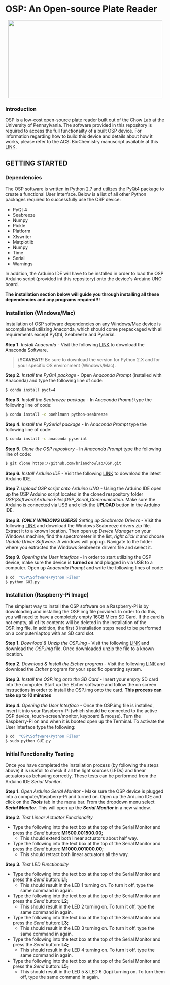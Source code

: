 # OSP: An Open-source Plate Reader 
<p align="center">
<img align="center" src="https://github.com/brianchowlab/OSP/blob/master/Software/Graphical%20Files/repoImage.png" width="486" height="245">
</p>

### Introduction
OSP is a low-cost open-source plate reader built out of the Chow Lab at the University of Pennsylvania. The software provided in this repository is required to access the full functionailty of a built OSP device. For information regarding how to build this device and details about how it works, please refer to the ACS: BioChemistry manuscript available at this [LINK](https://www.biorxiv.org/content/early/2018/09/12/413781).

## GETTING STARTED 
### Dependencies
The OSP software is written in Python 2.7 and utilizes the PyQt4 package to create a functional User Interface.   Below is a list of all other Python packages required to successfully use the OSP device: 

* PyQt 4
* Seabreeze
* Numpy
*	Pickle
* Platform
* Xlswriter
*	Matplotlib
*	Numpy
*	Time 
*	Serial
*	Warnings

In addition, the Arduino IDE will have to be installed in order to load the OSP Arduino script (provided int this repository) onto the device's Arduino UNO board. 

**The installation section below will guide you through installing all these dependencies and any programs required!!!**


### Installation (Windows/Mac)
Installation of OSP software dependencies on any Windows/Mac device is accomplished utilizing Anaconda, which should come prepackaged with all requirements except PyQt4, Seabreeze and Pyserial. 

**Step 1.** *Install Anaconda* - Visit the following [LINK](https://www.anaconda.com/download/) to download the Anaconda Software.    
> (**!!CAVEAT!!** Be sure to download the version for Python 2.X and for your specific OS environment (Windows/Mac).

**Step 2.** *Install the PyQt4 package* - Open *Anaconda Prompt* (installed with Anaconda) and type the following line of code:
```sh
$ conda install pyqt=4
```

**Step 3.** *Install the Seabreeze package* - In *Anaconda Prompt* type the following line of code:
```sh
$ conda install -c poehlmann python-seabreeze
```

**Step 4.** *Install the PySerial package* - In *Anaconda Prompt* type the following line of code:
```sh
$ conda install -c anaconda pyserial
```

**Step 5.** *Clone the OSP repository* - In *Anaconda Prompt* type the following line of code:
```sh
$ git clone https://github.com/brianchowlab/OSP.git
```

**Step 6.** *Install Arduino IDE* -  Visit the following [LINK](https://www.arduino.cc/en/Main/Software) to download the latest Arduino IDE. 

**Step 7.** *Upload OSP script onto Arduino UNO* - Using the Arduino IDE open up the OSP Arduino script located in the cloned respository folder *OSP\Software\Arduino Files\OSP_Serial_Communication*.  Make sure the Arduino is connected via USB and click the **UPLOAD** button in the Arduino IDE. 

**Step 8.** ***(ONLY WINDOWS USERS)*** *Setting up Seabreeze Drivers* - Visit the following [LINK](https://github.com/ap--/python-seabreeze/blob/master/misc/windows-driver-files.zip) and download the Windows Seabreeze drivers zip file.  Extract it to a known location.  Then open up *Device Manager* on your Windows machine, find the spectrometer in the list, *right click it* and choose *Update Driver Software*.  A windows will pop up. Navigate to the folder where you extracted the Windows Seabreeze drivers file and select it. 

**Step 9.** *Opening the User Interface* - In order to start utilizing the OSP device, make sure the device is **turned on** and plugged in via USB to a computer.  Open up *Anaconda Prompt* and write the following lines of code:
```sh
$ cd  "OSP\Software\Python Files"
$ python GUI.py
```

### Installation (Raspberry-Pi Image)
The simplest way to install the OSP software on a Raspberry-Pi is by downloading and installing the OSP.img file provided. In order to do this, you will need to have a completely empty 16GB Micro SD Card. If the card is not empty, all of its contents will be deleted in the installation of the OSP.img file. In addition, the first 3 installation steps need to be performed on a computer/laptop with an SD card slot. 

**Step 1.** *Download & Unzip the OSP.img* - Visit the following [LINK](https://www.arduino.cc/en/Main/Software) and download the *OSP.img* file. Once downloaded unzip the file to a known location. 

**Step 2.** *Download & Install the Etcher program* - Visit the following [LINK](https://www.balena.io/etcher/) and download the *Etcher* program for your specific operating system. 

**Step 3.** *Install the OSP.img onto the SD Card* - Insert your empty SD card into the computer. Start up the Etcher software and follow the on screen instructions in order to install the OSP.img onto the card. **This process can take up to 10 minutes**

**Step 4.** *Opening the User Interface* - Once the OSP.img file is installed, insert it into your Raspberry-Pi (which should be connected to the active OSP device, touch-screen/monitor, keyboard & mouse). Turn the Raspberry-Pi on and when it is booted open up the Terminal. To activate the User Interface type the following:
```sh
$ cd  "OSP\Software\Python Files"
$ sudo python GUI.py
```

### Initial Functionality Testing
Once you have completed the installation process (by following the steps above) it is usefull to check if all the light sources (LEDs) and linear actuators as behaving correctly. These tests can be performed from the Arduino IDE *Serial Monitor*. 

**Step 1.** *Open Arduino Serial Monitor* - Make sure the OSP device is plugged into a computer/Raspberry-Pi and turned on. Open up the Arduino IDE and click on the ***Tools*** tab in the menu bar. From the dropdown menu select ***Serial Monitor***. This will open up the ***Serial Monitor*** in a new window. 

**Step 2.** *Test Linear Actuator Functionality* 
* Type the following into the text box at the top of the Serial Monitor and press the *Send* button: **M1500.001500.00;** 
  * This should extend both linear actuators about half way. 
* Type the following into the text box at the top of the Serial Monitor and press the *Send* button: **M1000.001000.00;** 
  * This should retract both linear actuators all the way. 
  
**Step 3.** *Test LED Functionality* 
* Type the following into the text box at the top of the Serial Monitor and press the *Send* button: **L1;** 
  * This should result in the LED 1 turning on. To turn it off, type the same command in again.   
* Type the following into the text box at the top of the Serial Monitor and press the *Send* button: **L2;** 
  * This should result in the LED 2 turning on. To turn it off, type the same command in again.   
* Type the following into the text box at the top of the Serial Monitor and press the *Send* button: **L3;** 
  * This should result in the LED 3 turning on. To turn it off, type the same command in again.
* Type the following into the text box at the top of the Serial Monitor and press the *Send* button: **L4;** 
  * This should result in the LED 4 turning on. To turn it off, type the same command in again.
* Type the following into the text box at the top of the Serial Monitor and press the *Send* button: **L5;** 
  * This should result in the LED 5 & LED 6 (top) turning on. To turn them off, type the same command in again.




